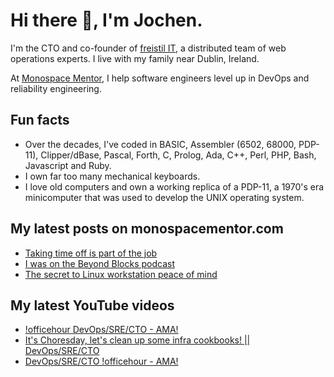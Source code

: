# Hi there 👋, I'm Jochen.

I'm the CTO and co-founder of [freistil IT](https://www.freistil.it), a distributed team of web operations experts. I live with my family near Dublin, Ireland.

At [Monospace Mentor](https://monospacementor.com), I help software engineers level up in DevOps and reliability engineering.

## Fun facts

- Over the decades, I've coded in BASIC, Assembler (6502, 68000, PDP-11), Clipper/dBase, Pascal, Forth, C, Prolog, Ada, C++, Perl, PHP, Bash, Javascript and Ruby.
- I own far too many mechanical keyboards.
- I love old computers and own a working replica of a PDP-11, a 1970's era minicomputer that was used to develop the UNIX operating system.

## My latest posts on monospacementor.com

<!-- MONOSPACE:START -->
- [Taking time off is part of the job](https://monospacementor.com/2024/10/taking-time-off-is-part-of-the-job/)
- [I was on the Beyond Blocks podcast](https://monospacementor.com/2024/10/beyond-blocks-podcast/)
- [The secret to Linux workstation peace of mind](https://monospacementor.com/2024/10/secret-linux-workstation-peace-of-mind/)
<!-- MONOSPACE:END -->

## My latest YouTube videos

<!-- YOUTUBE:START -->
- [!officehour DevOps/SRE/CTO - AMA!](https://www.youtube.com/watch?v=J5NSxUzMNpg)
- [It&#39;s Choresday, let&#39;s clean up some infra cookbooks! || DevOps/SRE/CTO](https://www.youtube.com/watch?v=cFdL7rbLRqI)
- [DevOps/SRE/CTO !officehour - AMA!](https://www.youtube.com/watch?v=uFr-Crmk5nQ)
<!-- YOUTUBE:END -->

